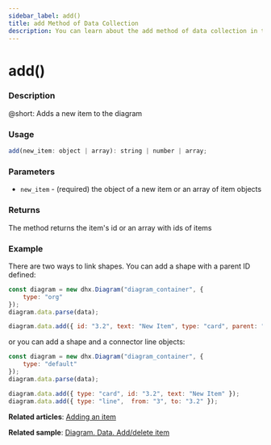 ```yaml
---
sidebar_label: add()
title: add Method of Data Collection
description: You can learn about the add method of data collection in the documentation of the DHTMLX JavaScript Diagram library. Browse developer guides and API reference, try out code examples and live demos, and download a free 30-day evaluation version of DHTMLX Diagram.
---
```


# add()

### Description

@short: Adds a new item to the diagram

### Usage

~~~jsx
add(new_item: object | array): string | number | array;
~~~

### Parameters

- `new_item` - (required) the object of a new item or an array of item objects

### Returns

The method returns the item's id or an array with ids of items

### Example

There are two ways to link shapes. You can add a shape with a parent ID defined:

~~~jsx {2,6}
const diagram = new dhx.Diagram("diagram_container", {
    type: "org"
});
diagram.data.parse(data);

diagram.data.add({ id: "3.2", text: "New Item", type: "card", parent: "3" });
~~~

or you can add a shape and a connector line objects:

~~~jsx {2,6-7}
const diagram = new dhx.Diagram("diagram_container", {
    type: "default"
});
diagram.data.parse(data);

diagram.data.add({ type: "card", id: "3.2", text: "New Item" });
diagram.data.add({ type: "line",  from: "3", to: "3.2" });
~~~

**Related articles**:  [Adding an item](../../../guides/manipulating_items/#adding-an-item)

**Related sample**: [Diagram. Data. Add/delete item](https://snippet.dhtmlx.com/8wi20uop)
